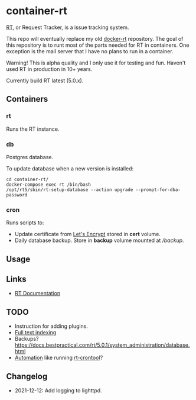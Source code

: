 # container-rt

[RT](https://www.bestpractical.com/rt/), or Request Tracker, is a issue tracking system. 

This repo will eventually replace my old [docker-rt](https://github.com/reuteras/docker-rt) repository. The goal of this repository is to runt most of the parts needed for RT in containers. One exception is the mail server that I have no plans to run in a container.

Warning! This is alpha quality and I only use it for testing and fun. Haven't used RT in production in 10+ years.

Currently build RT latest (5.0.x).

## Containers

### rt

Runs the RT instance.

### db

Postgres database.

To update database when a new version is installed:

    cd container-rt/
    docker-compose exec rt /bin/bash
    /opt/rt5/sbin/rt-setup-database --action upgrade --prompt-for-dba-password

### cron

Runs scripts to:

- Update certificate from [Let's Encrypt](https://letsencrypt.org/) stored in **cert** volume.
- Daily database backup. Store in **backup** volume mounted at */backup*.

## Usage


## Links

- [RT Documentation](https://docs.bestpractical.com/rt/5.0.1/index.html)

## TODO

- Instruction for adding plugins.
- [Full text indexing](https://docs.bestpractical.com/rt/5.0.1/full_text_indexing.html)
- Backups? https://docs.bestpractical.com/rt/5.0.1/system_administration/database.html
- [Automation](https://docs.bestpractical.com/rt/5.0.1/automating_rt.html) like running [rt-crontool](https://docs.bestpractical.com/rt/5.0.1/rt-crontool.html)?

## Changelog

- 2021-12-12: Add logging to lighttpd.
